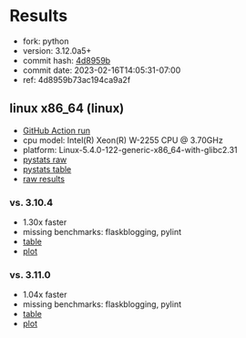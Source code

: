 # Results

- fork: python
- version: 3.12.0a5+
- commit hash: [4d8959b](https://github.com/python/cpython/commit/4d8959b)
- commit date: 2023-02-16T14:05:31-07:00
- ref: 4d8959b73ac194ca9a2f

## linux x86_64 (linux)

- [GitHub Action run](https://github.com/faster-cpython/benchmarking/actions/runs/4198868914)
- cpu model: Intel(R) Xeon(R) W-2255 CPU @ 3.70GHz
- platform: Linux-5.4.0-122-generic-x86_64-with-glibc2.31
- [pystats raw](bm-20230216-linux-x86_64-python-4d8959b73ac194ca9a2f-3.12.0a5%2B-4d8959b-pystats.json)
- [pystats table](bm-20230216-linux-x86_64-python-4d8959b73ac194ca9a2f-3.12.0a5%2B-4d8959b-pystats.md)
- [raw results](bm-20230216-linux-x86_64-python-4d8959b73ac194ca9a2f-3.12.0a5%2B-4d8959b.json)

### vs. 3.10.4

- 1.30x faster
- missing benchmarks: flaskblogging, pylint
- [table](bm-20230216-linux-x86_64-python-4d8959b73ac194ca9a2f-3.12.0a5%2B-4d8959b-vs-3.10.4.md)
- [plot](bm-20230216-linux-x86_64-python-4d8959b73ac194ca9a2f-3.12.0a5%2B-4d8959b-vs-3.10.4.png)

### vs. 3.11.0

- 1.04x faster
- missing benchmarks: flaskblogging, pylint
- [table](bm-20230216-linux-x86_64-python-4d8959b73ac194ca9a2f-3.12.0a5%2B-4d8959b-vs-3.11.0.md)
- [plot](bm-20230216-linux-x86_64-python-4d8959b73ac194ca9a2f-3.12.0a5%2B-4d8959b-vs-3.11.0.png)

